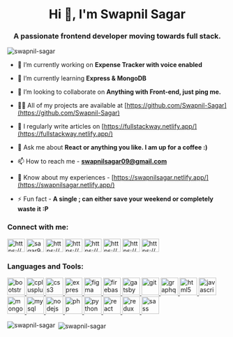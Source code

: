 <h1 align="center">Hi 👋, I'm Swapnil Sagar</h1>
<h3 align="center">A passionate frontend developer moving towards full stack.</h3>

<p align="left"> <img src="https://komarev.com/ghpvc/?username=swapnil-sagar&label=Profile%20views&color=0e75b6&style=flat" alt="swapnil-sagar" /> </p>

- 🔭 I’m currently working on **Expense Tracker with voice enabled**

- 🌱 I’m currently learning **Express & MongoDB**

- 👯 I’m looking to collaborate on **Anything with Front-end, just ping me.**

- 👨‍💻 All of my projects are available at [https://github.com/Swapnil-Sagar](https://github.com/Swapnil-Sagar)

- 📝 I regularly write articles on [https://fullstackway.netlify.app/](https://fullstackway.netlify.app/)

- 💬 Ask me about **React or anything you like. I am up for a coffee :)**

- 📫 How to reach me -  **swapnilsagar09@gmail.com**

- 📄 Know about my experiences -  [https://swapnilsagar.netlify.app/](https://swapnilsagar.netlify.app/)

- ⚡ Fun fact - **A single ; can either save your weekend or completely waste it :P**

<h3 align="left">Connect with me:</h3>
<p align="left">
<a href="https://dev.to/https://dev.to/swapnil09" target="blank"><img align="center" src="https://cdn.jsdelivr.net/npm/simple-icons@3.0.1/icons/dev-dot-to.svg" alt="https://dev.to/swapnil09" height="30" width="40" /></a>
<a href="https://twitter.com/sagar946" target="blank"><img align="center" src="https://cdn.jsdelivr.net/npm/simple-icons@3.0.1/icons/twitter.svg" alt="sagar946" height="30" width="40" /></a>
<a href="https://linkedin.com/in/https://www.linkedin.com/in/swapnilsagar09/" target="blank"><img align="center" src="https://cdn.jsdelivr.net/npm/simple-icons@3.0.1/icons/linkedin.svg" alt="https://www.linkedin.com/in/swapnilsagar09/" height="30" width="40" /></a>
<a href="https://stackoverflow.com/users/https://stackoverflow.com/users/9269419/swapnil-sagar" target="blank"><img align="center" src="https://cdn.jsdelivr.net/npm/simple-icons@3.0.1/icons/stackoverflow.svg" alt="https://stackoverflow.com/users/9269419/swapnil-sagar" height="30" width="40" /></a>
<a href="https://fb.com/https://www.facebook.com/sagar.swapnil946/" target="blank"><img align="center" src="https://cdn.jsdelivr.net/npm/simple-icons@3.0.1/icons/facebook.svg" alt="https://www.facebook.com/sagar.swapnil946/" height="30" width="40" /></a>
<a href="https://instagram.com/https://www.instagram.com/_swapnilsagar_/?hl=en" target="blank"><img align="center" src="https://cdn.jsdelivr.net/npm/simple-icons@3.0.1/icons/instagram.svg" alt="https://www.instagram.com/_swapnilsagar_/?hl=en" height="30" width="40" /></a>
<a href="https://dribbble.com/https://dribbble.com/swapnil09" target="blank"><img align="center" src="https://cdn.jsdelivr.net/npm/simple-icons@3.0.1/icons/dribbble.svg" alt="https://dribbble.com/swapnil09" height="30" width="40" /></a>
<a href="https://www.codechef.com/users/https://www.codechef.com/users/swapnil946" target="blank"><img align="center" src="https://cdn.jsdelivr.net/npm/simple-icons@3.1.0/icons/codechef.svg" alt="https://www.codechef.com/users/swapnil946" height="30" width="40" /></a>
</p>

<h3 align="left">Languages and Tools:</h3>
<p align="left"> <a href="https://getbootstrap.com" target="_blank"> <img src="https://devicons.github.io/devicon/devicon.git/icons/bootstrap/bootstrap-plain.svg" alt="bootstrap" width="40" height="40"/> </a> <a href="https://www.w3schools.com/cpp/" target="_blank"> <img src="https://devicons.github.io/devicon/devicon.git/icons/cplusplus/cplusplus-original.svg" alt="cplusplus" width="40" height="40"/> </a> <a href="https://www.w3schools.com/css/" target="_blank"> <img src="https://devicons.github.io/devicon/devicon.git/icons/css3/css3-original-wordmark.svg" alt="css3" width="40" height="40"/> </a> <a href="https://expressjs.com" target="_blank"> <img src="https://devicons.github.io/devicon/devicon.git/icons/express/express-original-wordmark.svg" alt="express" width="40" height="40"/> </a> <a href="https://www.figma.com/" target="_blank"> <img src="https://www.vectorlogo.zone/logos/figma/figma-icon.svg" alt="figma" width="40" height="40"/> </a> <a href="https://firebase.google.com/" target="_blank"> <img src="https://www.vectorlogo.zone/logos/firebase/firebase-icon.svg" alt="firebase" width="40" height="40"/> </a> <a href="https://www.gatsbyjs.com/" target="_blank"> <img src="https://www.vectorlogo.zone/logos/gatsbyjs/gatsbyjs-icon.svg" alt="gatsby" width="40" height="40"/> </a> <a href="https://git-scm.com/" target="_blank"> <img src="https://www.vectorlogo.zone/logos/git-scm/git-scm-icon.svg" alt="git" width="40" height="40"/> </a> <a href="https://graphql.org" target="_blank"> <img src="https://www.vectorlogo.zone/logos/graphql/graphql-icon.svg" alt="graphql" width="40" height="40"/> </a> <a href="https://www.w3.org/html/" target="_blank"> <img src="https://devicons.github.io/devicon/devicon.git/icons/html5/html5-original-wordmark.svg" alt="html5" width="40" height="40"/> </a> <a href="https://developer.mozilla.org/en-US/docs/Web/JavaScript" target="_blank"> <img src="https://devicons.github.io/devicon/devicon.git/icons/javascript/javascript-original.svg" alt="javascript" width="40" height="40"/> </a> <a href="https://www.mongodb.com/" target="_blank"> <img src="https://devicons.github.io/devicon/devicon.git/icons/mongodb/mongodb-original-wordmark.svg" alt="mongodb" width="40" height="40"/> </a> <a href="https://www.mysql.com/" target="_blank"> <img src="https://devicons.github.io/devicon/devicon.git/icons/mysql/mysql-original-wordmark.svg" alt="mysql" width="40" height="40"/> </a> <a href="https://nodejs.org" target="_blank"> <img src="https://devicons.github.io/devicon/devicon.git/icons/nodejs/nodejs-original-wordmark.svg" alt="nodejs" width="40" height="40"/> </a> <a href="https://www.php.net" target="_blank"> <img src="https://devicons.github.io/devicon/devicon.git/icons/php/php-original.svg" alt="php" width="40" height="40"/> </a> <a href="https://www.python.org" target="_blank"> <img src="https://devicons.github.io/devicon/devicon.git/icons/python/python-original.svg" alt="python" width="40" height="40"/> </a> <a href="https://reactjs.org/" target="_blank"> <img src="https://devicons.github.io/devicon/devicon.git/icons/react/react-original-wordmark.svg" alt="react" width="40" height="40"/> </a> <a href="https://redux.js.org" target="_blank"> <img src="https://devicons.github.io/devicon/devicon.git/icons/redux/redux-original.svg" alt="redux" width="40" height="40"/> </a> <a href="https://sass-lang.com" target="_blank"> <img src="https://devicons.github.io/devicon/devicon.git/icons/sass/sass-original.svg" alt="sass" width="40" height="40"/> </a> </p>

<p><img align="left" src="https://github-readme-stats.vercel.app/api/top-langs?username=swapnil-sagar&show_icons=true&locale=en&layout=compact" alt="swapnil-sagar" /></p>

<p>&nbsp;<img align="center" src="https://github-readme-stats.vercel.app/api?username=swapnil-sagar&show_icons=true&locale=en" alt="swapnil-sagar" /></p>

